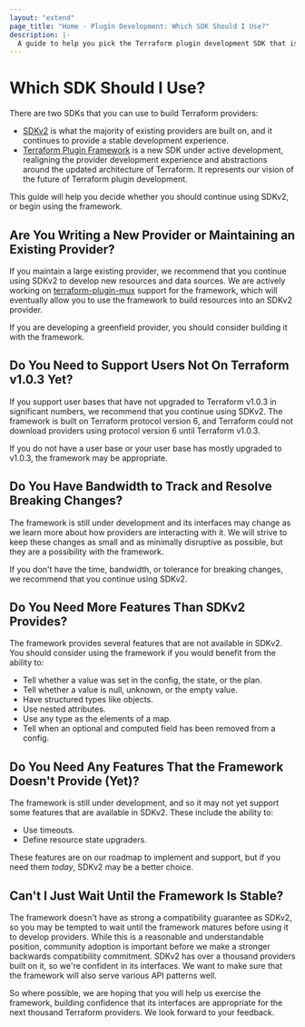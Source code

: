 ```yaml
---
layout: "extend"
page_title: "Home - Plugin Development: Which SDK Should I Use?"
description: |-
  A guide to help you pick the Terraform plugin development SDK that is appropriate for your provider.
---
```


# Which SDK Should I Use?

There are two SDKs that you can use to build Terraform providers:

-  [SDKv2](/docs/extend/sdkv2-intro.html) is what the majority of existing providers are built on, and it continues to provide a stable development experience.
- [Terraform Plugin Framework](/docs/plugin/framework/index.html) is a new SDK under active development, realigning the provider development experience and abstractions around the updated architecture of Terraform. It represents our vision of the future of Terraform plugin development.

This guide will help you decide whether you should continue using SDKv2, or begin using the framework.

## Are You Writing a New Provider or Maintaining an Existing Provider?

If you maintain a large existing provider, we recommend that you continue using
SDKv2 to develop new resources and data sources. We are actively working on
[terraform-plugin-mux](https://pkg.go.dev/github.com/hashicorp/terraform-plugin-mux)
support for the framework, which will eventually allow you to use the framework
to build resources into an SDKv2 provider.

If you are developing a greenfield provider, you should consider building it
with the framework.

## Do You Need to Support Users Not On Terraform v1.0.3 Yet?

If you support user bases that have not upgraded to Terraform v1.0.3 in
significant numbers, we recommend that you continue using SDKv2. The framework
is built on Terraform protocol version 6, and Terraform could not download
providers using protocol version 6 until Terraform v1.0.3.

If you do not have a user base or your user base has mostly upgraded to v1.0.3,
the framework may be appropriate.

## Do You Have Bandwidth to Track and Resolve Breaking Changes?

The framework is still under development and its interfaces may change as we
learn more about how providers are interacting with it. We will strive to keep
these changes as small and as minimally disruptive as possible, but they are a
possibility with the framework.

If you don't have the time, bandwidth, or tolerance for breaking changes, we
recommend that you continue using SDKv2.

## Do You Need More Features Than SDKv2 Provides?

The framework provides several features that are not available in SDKv2. You
should consider using the framework if you would benefit from the ability to:

* Tell whether a value was set in the config, the state, or the plan.
* Tell whether a value is null, unknown, or the empty value.
* Have structured types like objects.
* Use nested attributes.
* Use any type as the elements of a map.
* Tell when an optional and computed field has been removed from a config.

## Do You Need Any Features That the Framework Doesn't Provide (Yet)?

The framework is still under development, and so it may not yet support some
features that are available in SDKv2. These include the ability to:

* Use timeouts.
* Define resource state upgraders.

These features are on our roadmap to implement and support, but if you need
them _today_, SDKv2 may be a better choice.

## Can't I Just Wait Until the Framework Is Stable?

The framework doesn't have as strong a compatibility guarantee as SDKv2, so you
may be tempted to wait until the framework matures before using it to develop
providers. While this is a reasonable and understandable position, community
adoption is important before we make a stronger backwards compatibility
commitment. SDKv2 has over a thousand providers built on it, so we're confident
in its interfaces. We want to make sure that the framework will also serve
various API patterns well.

So where possible, we are hoping that you will help us exercise the framework,
building confidence that its interfaces are appropriate for the next thousand
Terraform providers. We look forward to your feedback.
